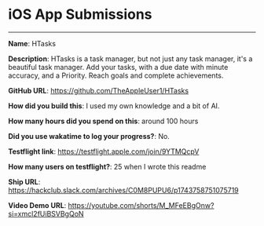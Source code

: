 # iOS App Submissions

---

**Name**: HTasks

**Description**: HTasks is a task manager, but not just any task manager, it's a beautiful task manager. Add your tasks, with a due date with minute accuracy, and a Priority. Reach goals and complete achievements. 

**GitHub URL**: https://github.com/TheAppleUser1/HTasks

**How did you build this**: I used my own knowledge and a bit of AI.

**How many hours did you spend on this**: around 100 hours

**Did you use wakatime to log your progress?**: No.

**Testflight link**: https://testflight.apple.com/join/9YTMQcpV

**How many users on testflight?**: 25 when I wrote this readme

**Ship URL**: https://hackclub.slack.com/archives/C0M8PUPU6/p1743758751075719

**Video Demo URL**: https://youtube.com/shorts/M_MFeEBgOnw?si=xmcl2fUiBSVBgQoN
